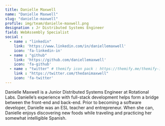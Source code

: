 ```yaml
---
title: Danielle Maxwell
name: "Danielle Maxwell"
slug: "danielle-maxwell"
profile: img/team/danielle-maxwell.png
designation : Jr Distributed Systems Engineer
field: WebAssembly Specialist
social :
  - name : "linkedin"
    link: 'https://www.linkedin.com/in/daniellemaxwell'
    icon: 'fa-linkedin-in'
  - name : "github"
    link: 'https://github.com/daniellemaxwell'
    icon: 'fa-github'
  - name : "twitter" # themify icon pack : https://themify.me/themify-icons
    link : "https://twitter.com/thedanimaxwell"
    icon: 'fa-twitter'
---
```

Danielle Maxwell is a Junior Distributed Systems Engineer at Rotational Labs. Danielle’s experience with full-stack development helps form a bridge between the front-end and back-end. Prior to becoming a software developer, Danielle was an ESL teacher and entrepreneur.  When she can, Danielle enjoys discovering new foods while traveling and practicing her somewhat intelligible Spanish.